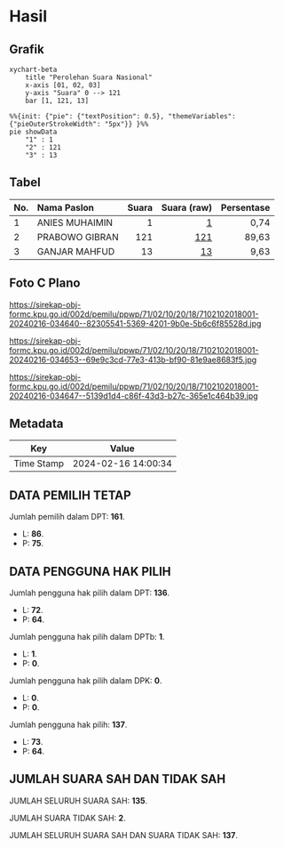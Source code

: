 # Hasil

## Grafik

```mermaid
xychart-beta
    title "Perolehan Suara Nasional"
    x-axis [01, 02, 03]
    y-axis "Suara" 0 --> 121
    bar [1, 121, 13]
```

```mermaid
%%{init: {"pie": {"textPosition": 0.5}, "themeVariables": {"pieOuterStrokeWidth": "5px"}} }%%
pie showData
    "1" : 1
    "2" : 121
    "3" : 13
```

## Tabel

| No. | Nama Paslon    | Suara | Suara (raw) | Persentase |
|:--- |:-------------- | -----:| -----------:| ----------:|
| 1   | ANIES MUHAIMIN | 1     | [1][p-1]    | 0,74       |
| 2   | PRABOWO GIBRAN | 121   | [121][p-2]  | 89,63      |
| 3   | GANJAR MAHFUD  | 13    | [13][p-3]   | 9,63       |


[p-1]: https://github.com/gigit-pemilu/pemilu-2024/blob/main/pilpres/hitung-suara/sub/71-sulawesi-utara/sub/02-minahasa/sub/10-langowan-barat/sub/2018-raranon/sub/001-tps/sub/paslon-1.txt
[p-2]: https://github.com/gigit-pemilu/pemilu-2024/blob/main/pilpres/hitung-suara/sub/71-sulawesi-utara/sub/02-minahasa/sub/10-langowan-barat/sub/2018-raranon/sub/001-tps/sub/paslon-2.txt
[p-3]: https://github.com/gigit-pemilu/pemilu-2024/blob/main/pilpres/hitung-suara/sub/71-sulawesi-utara/sub/02-minahasa/sub/10-langowan-barat/sub/2018-raranon/sub/001-tps/sub/paslon-3.txt

## Foto C Plano

https://sirekap-obj-formc.kpu.go.id/002d/pemilu/ppwp/71/02/10/20/18/7102102018001-20240216-034640--82305541-5369-4201-9b0e-5b6c6f85528d.jpg

https://sirekap-obj-formc.kpu.go.id/002d/pemilu/ppwp/71/02/10/20/18/7102102018001-20240216-034653--69e9c3cd-77e3-413b-bf90-81e9ae8683f5.jpg

https://sirekap-obj-formc.kpu.go.id/002d/pemilu/ppwp/71/02/10/20/18/7102102018001-20240216-034647--5139d1d4-c86f-43d3-b27c-365e1c464b39.jpg


## Metadata

| Key        | Value               |
| ---------- | ------------------- |
| Time Stamp | 2024-02-16 14:00:34 |


## DATA PEMILIH TETAP

Jumlah pemilih dalam DPT: **161**.
 * L: **86**.
 * P: **75**.

## DATA PENGGUNA HAK PILIH

Jumlah pengguna hak pilih dalam DPT: **136**.
 * L: **72**.
 * P: **64**.

Jumlah pengguna hak pilih dalam DPTb: **1**.
 * L: **1**.
 * P: **0**.

Jumlah pengguna hak pilih dalam DPK: **0**.
 * L: **0**.
 * P: **0**.

Jumlah pengguna hak pilih: **137**.
 * L: **73**.
 * P: **64**.

## JUMLAH SUARA SAH DAN TIDAK SAH

JUMLAH SELURUH SUARA SAH: **135**.

JUMLAH SUARA TIDAK SAH: **2**.

JUMLAH SELURUH SUARA SAH DAN SUARA TIDAK SAH: **137**.


